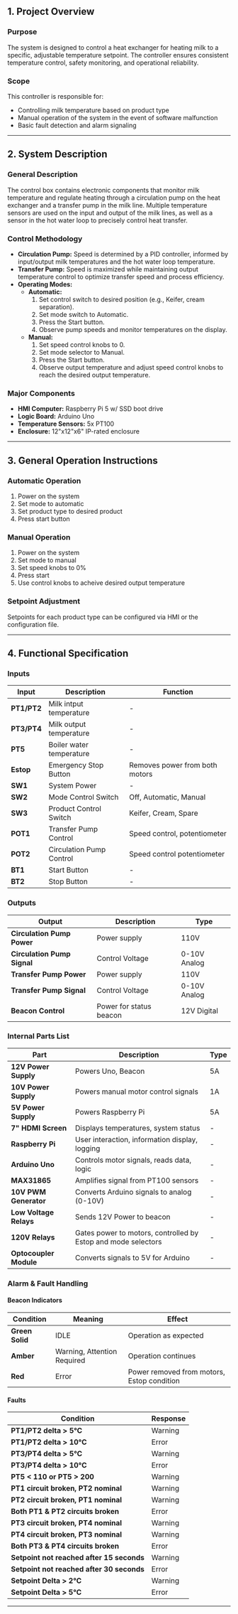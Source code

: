 ## 1. Project Overview

### Purpose
The system is designed to control a heat exchanger for heating milk to a specific, adjustable temperature setpoint. The controller ensures consistent temperature control, safety monitoring, and operational reliability.

### Scope
This controller is responsible for:
- Controlling milk temperature based on product type
- Manual operation of the system in the event of software malfunction
- Basic fault detection and alarm signaling

---

## 2. System Description

### General Description
The control box contains electronic components that monitor milk temperature and regulate heating through a circulation pump on the heat exchanger and a transfer pump in the milk line. Multiple temperature sensors are used on the input and output of the milk lines, as well as a sensor in the hot water loop to precisely control heat transfer.

### Control Methodology
- **Circulation Pump:** Speed is determined by a PID controller, informed by input/output milk temperatures and the hot water loop temperature.
- **Transfer Pump:** Speed is maximized while maintaining output temperature control to optimize transfer speed and process efficiency.
- **Operating Modes:**
  - **Automatic:**
    1. Set control switch to desired position (e.g., Keifer, cream separation).
    2. Set mode switch to Automatic.
    3. Press the Start button.
    4. Observe pump speeds and monitor temperatures on the display.
  - **Manual:**
    1. Set speed control knobs to 0.
    2. Set mode selector to Manual.
    3. Press the Start button.
    4. Observe output temperature and adjust speed control knobs to reach the desired output temperature.

### Major Components
- **HMI Computer:** Raspberry Pi 5 w/ SSD boot drive  
- **Logic Board:** Arduino Uno  
- **Temperature Sensors:** 5x PT100  
- **Enclosure:** 12"x12"x6" IP-rated enclosure

---

## 3. General Operation Instructions
### Automatic Operation
1. Power on the system
2. Set mode to automatic
3. Set product type to desired product
4. Press start button

### Manual Operation
1. Power on the system
2. Set mode to manual
3. Set speed knobs to 0%
4. Press start
5. Use control knobs to acheive desired output temperature
   

### Setpoint Adjustment 
Setpoints for each product type can be configured via HMI or the configuration file.

---

## 4. Functional Specification

### Inputs

| Input       | Description              | Function                       |
| ----------- | ------------------------ | ------------------------------ |
| **PT1/PT2** | Milk intput temperature  | -                              |
| **PT3/PT4** | Milk output temperature  | -                              |
| **PT5**     | Boiler water temperature | -                              |
| **Estop**   | Emergency Stop Button    | Removes power from both motors |
| **SW1**     | System Power             | -                              |
| **SW2**     | Mode Control Switch      | Off, Automatic, Manual         |
| **SW3**     | Product Control Switch   | Keifer, Cream, Spare           |
| **POT1**    | Transfer Pump Control    | Speed control, potentiometer   |
| **POT2**    | Circulation Pump Control | Speed control  potentiometer   |
| **BT1**     | Start Button             | -                              |
| **BT2**     | Stop Button              | -                              |

### Outputs

| Output                      | Description             | Type         |
| --------------------------- | ----------------------- | ------------ |
| **Circulation Pump Power**  | Power supply            | 110V         |
| **Circulation Pump Signal** | Control Voltage         | 0-10V Analog |
| **Transfer Pump Power**     | Power supply            | 110V         |
| **Transfer Pump Signal**    | Control Voltage         | 0-10V Analog |
| **Beacon Control**          | Power for status beacon | 12V Digital  |

### Internal Parts List  

| Part                   | Description                                                   | Type |
| ---------------------- | ------------------------------------------------------------- | ---- |
| **12V Power Supply**   | Powers Uno, Beacon                                            | 5A   |
| **10V Power Supply**   | Powers manual motor control signals                           | 1A   |
| **5V Power Supply**    | Powers Raspberry Pi                                           | 5A   |
| **7" HDMI Screen**     | Displays temperatures, system status                          | -    |
| **Raspberry Pi**       | User interaction, information display, logging                | -    |
| **Arduino Uno**        | Controls motor signals, reads data, logic                     | -    |
| **MAX31865**           | Amplifies signal from PT100 sensors                           | -    |
| **10V PWM Generator**  | Converts Arduino signals to analog (0-10V)                    | -    |
| **Low Voltage Relays** | Sends 12V Power to beacon                                     | -    |
| **120V Relays**        | Gates power to motors, controlled by Estop and mode selectors | -    |
| **Optocoupler Module** | Converts signals to 5V for Arduino                            | -    |

### Alarm & Fault Handling

#### Beacon Indicators  

| Condition       | Meaning                     | Effect                                     |
| --------------- | --------------------------- | ------------------------------------------ |
| **Green Solid** | IDLE                        | Operation as expected                      |
| **Amber**       | Warning, Attention Required | Operation continues                        |
| **Red**         | Error                       | Power removed from motors, Estop condition |

#### Faults

| Condition                                 | Response |
| ----------------------------------------- | -------- |
| **PT1/PT2 delta > 5°C**                   | Warning  |
| **PT1/PT2 delta > 10°C**                  | Error    |
| **PT3/PT4 delta > 5°C**                   | Warning  |
| **PT3/PT4 delta > 10°C**                  | Error    |
| **PT5 < 110 or PT5 > 200**                | Warning  |
| **PT1 circuit broken, PT2 nominal**       | Warning  |
| **PT2 circuit broken, PT1 nominal**       | Warning  |
| **Both PT1 & PT2 circuits broken**        | Error    |
| **PT3 circuit broken, PT4 nominal**       | Warning  |
| **PT4 circuit broken, PT3 nominal**       | Warning  |
| **Both PT3 & PT4 circuits broken**        | Error    |
| **Setpoint not reached after 15 seconds** | Warning  |
| **Setpoint not reached after 30 seconds** | Error    |
| **Setpoint Delta > 2°C**                  | Warning  |
| **Setpoint Delta > 5°C**                  | Error    |

---

